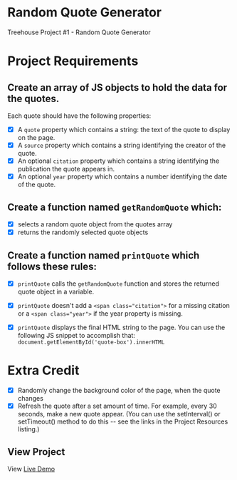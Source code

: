 # Random Quote Generator

Treehouse Project #1 - Random Quote Generator

# Project Requirements

## Create an array of JS objects to hold the data for the quotes.

Each quote should have the following properties:

- [x] A `quote` property which contains a string: the text of the quote to display on the page.
- [x] A `source` property which contains a string identifying the creator of the quote.
- [x] An optional `citation` property which contains a string identifying the publication the quote appears in.
- [x] An optional `year` property which contains a number identifying the date of the quote.

## Create a function named `getRandomQuote` which:

- [x] selects a random quote object from the quotes array
- [x] returns the randomly selected quote objects

## Create a function named `printQuote` which follows these rules:

- [x] `printQuote` calls the `getRandomQuote` function and stores the returned quote object in a variable.

- [x] `printQuote` doesn't add a `<span class="citation">` for a missing citation or a `<span class="year">` if the year property is missing.
- [x] `printQuote` displays the final HTML string to the page. You can use the following JS snippet to accomplish that: `document.getElementById('quote-box').innerHTML`

# Extra Credit

- [x] Randomly change the background color of the page, when the quote changes
- [x] Refresh the quote after a set amount of time. For example, every 30 seconds, make a new quote appear. (You can use the setInterval() or setTimeout() method to do this -- see the links in the Project Resources listing.)

## View Project

View [Live Demo](https://jrdukes.github.io/random-quote-generator/)
